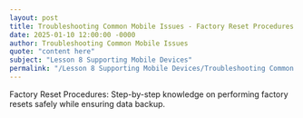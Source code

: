 ```yaml
---
layout: post
title: Troubleshooting Common Mobile Issues - Factory Reset Procedures
date: 2025-01-10 12:00:00 -0000
author: Troubleshooting Common Mobile Issues
quote: "content here"
subject: "Lesson 8 Supporting Mobile Devices"
permalink: "/Lesson 8 Supporting Mobile Devices/Troubleshooting Common Mobile Issues/Troubleshooting Common Mobile Issues - Factory Reset Procedures"
---
```


Factory Reset Procedures: Step-by-step knowledge on performing factory resets safely while ensuring data backup.
